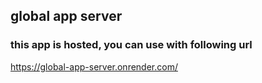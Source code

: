 ## global app server

### this app is hosted, you can use with following url

https://global-app-server.onrender.com/
